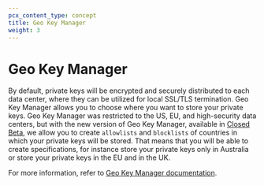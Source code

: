 ```yaml
---
pcx_content_type: concept
title: Geo Key Manager
weight: 3
---
```


# Geo Key Manager

By default, private keys will be encrypted and securely distributed to each data center, where they can be utilized for local SSL/TLS termination. Geo Key Manager allows you to choose where you want to store your private keys. Geo Key Manager was restricted to the US, EU, and high-security data centers, but with the new version of Geo Key Manager, available in [Closed Beta](https://blog.cloudflare.com/configurable-and-scalable-geo-key-manager-closed-beta/), we allow you to create `allowlists` and `blocklists` of countries in which your private keys will be stored. That means that you will be able to create specifications, for instance store your private keys only in Australia or store your private keys in the EU and in the UK.

For more information, refer to [Geo Key Manager documentation](/ssl/edge-certificates/geokey-manager/).
